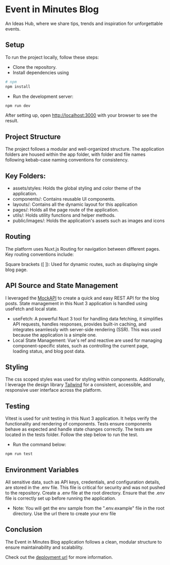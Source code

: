 # Event in Minutes Blog

An Ideas Hub, where we share tips, trends and inspiration for unforgettable events.

## Setup

To run the project locally, follow these steps:

- Clone the repository.
- Install dependencies using

```bash
# npm
npm install
```

- Run the development server:

```bash
npm run dev
```

After setting up, open [http://localhost:3000](http://localhost:3000) with your browser to see the result.

## Project Structure

The project follows a modular and well-organized structure. The application folders are housed within the app folder, with folder and file names following kebab-case naming conventions for consistency.

## Key Folders:

- assets/styles: Holds the global styling and color theme of the application.
- components/: Contains reusable UI components.
- layouts/: Contains all the dynamic layout for this application
- pages/: Holds all the page route of the application.
- utils/: Holds utility functions and helper methods.
- public/images/: Holds the application's assets such as images and icons

## Routing

The platform uses Nuxt.js Routing for navigation between different pages. Key routing conventions include:

Square brackets ([ ]): Used for dynamic routes, such as displaying single blog page.

## API Source and State Management

I leveraged the [MockAPI](https://mockapi.io/projects) to create a quick and easy REST API for the blog posts.
State management in this Nuxt 3 application is handled using useFetch and local state.

- useFetch: A powerful Nuxt 3 tool for handling data fetching, it simplifies API requests, handles responses, provides built-in caching, and integrates seamlessly with server-side rendering (SSR). This was used because the application is a simple one.
- Local State Management: Vue's ref and reactive are used for managing component-specific states, such as controlling the current page, loading status, and blog post data.

## Styling

The css scoped styles was used for styling within components. Additionally, I leverage the design library [Tailwind](https://tailwindcss.com/docs) for a consistent, accessible, and responsive user interface across the platform.

## Testing

Vitest is used for unit testing in this Nuxt 3 application. It helps verify the functionality and rendering of components. Tests ensure components behave as expected and handle state changes correctly. The tests are located in the tests folder. Follow the step below to run the test.

- Run the command below:

```bash
npm run test
```

## Environment Variables

All sensitive data, such as API keys, credentials, and configuration details, are stored in the .env file. This file is critical for security and was not pushed to the repository. Create a .env file at the root directory.
Ensure that the .env file is correctly set up before running the application.

- Note: You will get the env sample from the ".env.example" file in the root directory. Use the url there to create your env file

## Conclusion

The Event in Minutes Blog application follows a clean, modular structure to ensure maintainability and scalability.

Check out the [deployment url](https://event-blog-ce0dp97vt-giftieapp.vercel.app/post) for more information.
